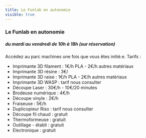 ```yaml
---
title: Le Funlab en autonomie
visible: true
---
```

### Le Funlab en autonomie
##### du mardi au vendredi de 10h à 18h (sur réservation)

Accédez au parc machines une fois que vous êtes initié.e.
Tarifs : 

* Imprimante 3D filament : 1€/h PLA - 2€/h autres matériaux
* Imprimante 3D résine : 3€/
* Imprimante 3D raise : 1€/h PLA - 2€/h autres matériaux
* Imprimante 3D WASP : tarif nous consulter
* Découpe Laser : 30€/h - 10€/20 minutes
* Brodeuse numérique : 4€/h
* Découpe vinyle : 2€/h
* Fraiseuse : 5€/h
* Duplicopieur Riso : tarif nous consulter
* Découpe fil chaud : gratuit
* Thermoformeuse : gratuit
* Outillage - établi : gratuit
* Electronique : gratuit

